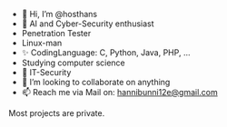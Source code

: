 - 👋 Hi, I’m @hosthans
- 👀 AI and Cyber-Security enthusiast
- Penetration Tester
- Linux-man
- ✨ CodingLanguage: C, Python, Java, PHP, ...
- Studying computer science
- 🌱 IT-Security
- 💞️ I’m looking to collaborate on anything
- 📫 Reach me via Mail on: hannibunni12e@gmail.com

Most projects are private.
